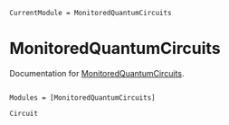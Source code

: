 ```@meta
CurrentModule = MonitoredQuantumCircuits
```

# MonitoredQuantumCircuits

Documentation for [MonitoredQuantumCircuits](https://github.com/J-C-Q/MonitoredQuantumCircuits.jl).

```@index

```

```@autodocs
Modules = [MonitoredQuantumCircuits]
```

```@docs
Circuit
```
